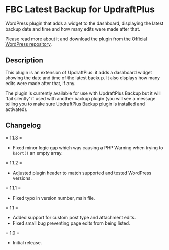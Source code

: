 # FBC Latest Backup for UpdraftPlus

WordPress plugin that adds a widget to the dashboard, displaying the latest backup date and time and how many edits were made after that.

Please read more about it and download the plugin from [the Official WordPress repository](https://wordpress.org/plugins/fbc-latest-backup-for-updraftplus/).

## Description

This plugin is an extension of UpdraftPlus: it adds a dashboard widget showing the date and time of the latest backup. It also displays how many edits were made after that, if any.

The plugin is currently available for use with UpdraftPlus Backup but it will 'fail silently' if used with another backup plugin (you will see a message telling you to make sure UpdraftPlus Backup plugin is installed and activated).

## Changelog

= 1.1.3 =
* Fixed minor logic gap which was causing a PHP Warning when trying to `ksort()` an empty array.

= 1.1.2 =
* Adjusted plugin header to match supported and tested WordPress versions.

= 1.1.1 =
* Fixed typo in version number, main file.

= 1.1 =
* Added support for custom post type and attachment edits.
* Fixed small bug preventing page edits from being listed.

= 1.0 =
* Initial release.
